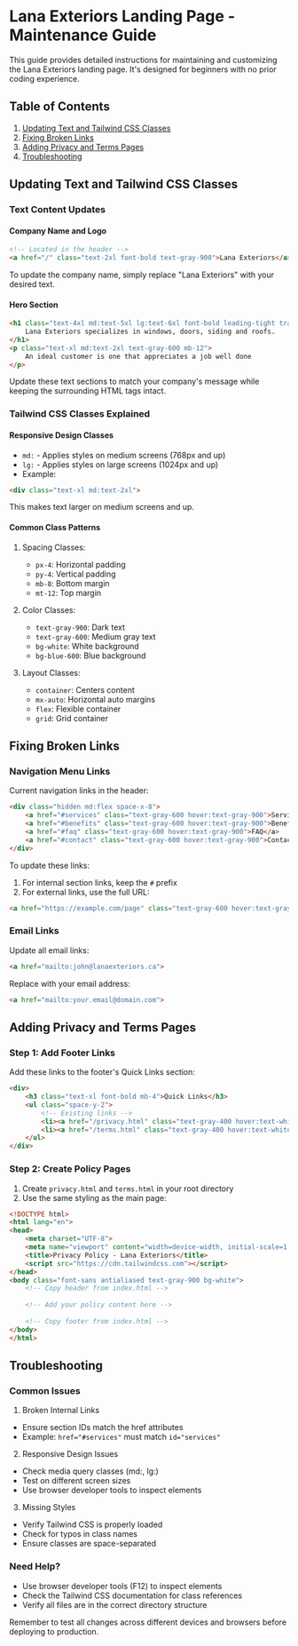 # Lana Exteriors Landing Page - Maintenance Guide

This guide provides detailed instructions for maintaining and customizing the Lana Exteriors landing page. It's designed for beginners with no prior coding experience.

## Table of Contents
1. [Updating Text and Tailwind CSS Classes](#updating-text-and-tailwind-css-classes)
2. [Fixing Broken Links](#fixing-broken-links)
3. [Adding Privacy and Terms Pages](#adding-privacy-and-terms-pages)
4. [Troubleshooting](#troubleshooting)

## Updating Text and Tailwind CSS Classes

### Text Content Updates

#### Company Name and Logo
```html
<!-- Located in the header -->
<a href="/" class="text-2xl font-bold text-gray-900">Lana Exteriors</a>
```
To update the company name, simply replace "Lana Exteriors" with your desired text.

#### Hero Section
```html
<h1 class="text-4xl md:text-5xl lg:text-6xl font-bold leading-tight tracking-tight text-gray-900 mb-8">
    Lana Exteriors specializes in windows, doors, siding and roofs.
</h1>
<p class="text-xl md:text-2xl text-gray-600 mb-12">
    An ideal customer is one that appreciates a job well done
</p>
```
Update these text sections to match your company's message while keeping the surrounding HTML tags intact.

### Tailwind CSS Classes Explained

#### Responsive Design Classes
- `md:` - Applies styles on medium screens (768px and up)
- `lg:` - Applies styles on large screens (1024px and up)
- Example:
```html
<div class="text-xl md:text-2xl">
```
This makes text larger on medium screens and up.

#### Common Class Patterns
1. Spacing Classes:
   - `px-4`: Horizontal padding
   - `py-4`: Vertical padding
   - `mb-8`: Bottom margin
   - `mt-12`: Top margin

2. Color Classes:
   - `text-gray-900`: Dark text
   - `text-gray-600`: Medium gray text
   - `bg-white`: White background
   - `bg-blue-600`: Blue background

3. Layout Classes:
   - `container`: Centers content
   - `mx-auto`: Horizontal auto margins
   - `flex`: Flexible container
   - `grid`: Grid container

## Fixing Broken Links

### Navigation Menu Links
Current navigation links in the header:
```html
<div class="hidden md:flex space-x-8">
    <a href="#services" class="text-gray-600 hover:text-gray-900">Services</a>
    <a href="#benefits" class="text-gray-600 hover:text-gray-900">Benefits</a>
    <a href="#faq" class="text-gray-600 hover:text-gray-900">FAQ</a>
    <a href="#contact" class="text-gray-600 hover:text-gray-900">Contact</a>
</div>
```

To update these links:
1. For internal section links, keep the `#` prefix
2. For external links, use the full URL:
```html
<a href="https://example.com/page" class="text-gray-600 hover:text-gray-900">
```

### Email Links
Update all email links:
```html
<a href="mailto:john@lanaexteriors.ca">
```
Replace with your email address:
```html
<a href="mailto:your.email@domain.com">
```

## Adding Privacy and Terms Pages

### Step 1: Add Footer Links
Add these links to the footer's Quick Links section:
```html
<div>
    <h3 class="text-xl font-bold mb-4">Quick Links</h3>
    <ul class="space-y-2">
        <!-- Existing links -->
        <li><a href="/privacy.html" class="text-gray-400 hover:text-white transition-colors duration-300">Privacy Policy</a></li>
        <li><a href="/terms.html" class="text-gray-400 hover:text-white transition-colors duration-300">Terms of Service</a></li>
    </ul>
</div>
```

### Step 2: Create Policy Pages
1. Create `privacy.html` and `terms.html` in your root directory
2. Use the same styling as the main page:
```html
<!DOCTYPE html>
<html lang="en">
<head>
    <meta charset="UTF-8">
    <meta name="viewport" content="width=device-width, initial-scale=1.0">
    <title>Privacy Policy - Lana Exteriors</title>
    <script src="https://cdn.tailwindcss.com"></script>
</head>
<body class="font-sans antialiased text-gray-900 bg-white">
    <!-- Copy header from index.html -->
    
    <!-- Add your policy content here -->
    
    <!-- Copy footer from index.html -->
</body>
</html>
```

## Troubleshooting

### Common Issues

1. Broken Internal Links
- Ensure section IDs match the href attributes
- Example: `href="#services"` must match `id="services"`

2. Responsive Design Issues
- Check media query classes (md:, lg:)
- Test on different screen sizes
- Use browser developer tools to inspect elements

3. Missing Styles
- Verify Tailwind CSS is properly loaded
- Check for typos in class names
- Ensure classes are space-separated

### Need Help?
- Use browser developer tools (F12) to inspect elements
- Check the Tailwind CSS documentation for class references
- Verify all files are in the correct directory structure

Remember to test all changes across different devices and browsers before deploying to production.